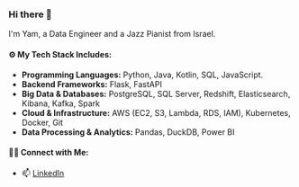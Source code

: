 ### Hi there 👋
I'm Yam, a Data Engineer and a Jazz Pianist from Israel.

#### ⚙️ My Tech Stack Includes:
- **Programming Languages:** Python, Java, Kotlin, SQL, JavaScript.
- **Backend Frameworks:** Flask, FastAPI 
- **Big Data & Databases:** PostgreSQL, SQL Server, Redshift, Elasticsearch, Kibana, Kafka, Spark
- **Cloud & Infrastructure:** AWS (EC2, S3, Lambda, RDS, IAM), Kubernetes, Docker, Git
- **Data Processing & Analytics:** Pandas, DuckDB, Power BI 
#### 🙌🏻 Connect with Me:
- 📫 [LinkedIn](https://www.linkedin.com/in/yam-timor/)
